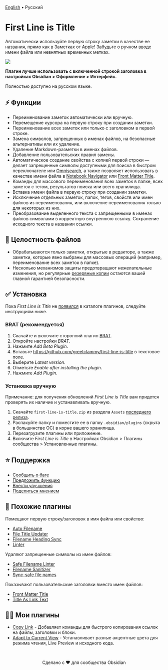 [English](https://github.com/greetclammy/first-line-is-title?tab=readme-ov-file#readme) • Русский

# First Line is Title

Автоматически используйте первую строку заметки в качестве ее названия, прямо как в Заметках от Apple! Забудьте о ручном вводе имени файла или невнятных временных метках.

![](https://github.com/user-attachments/assets/eed638e0-f695-4fdd-a0a6-2ace66585d58)


**Плагин лучше использовать с включенной строкой заголовка в настройках Obsidian > Оформление > Интерфейс.**

Полностью доступно на русском языке.

## ⚡ Функции

- Переименование заметок автоматически или вручную.
- Перемещение курсора на первую строку при создании заметки.
- Переименование всех заметок или только с заголовком в первой строке.
- Замена символов, запрещенных в именах файлов, на безопасные альтернативы или их удаление.
- Удаление Markdown-разметки в именах файлов.
- Добавление пользовательских правил замены.
- Автоматическое создание свойства с копией первой строки — делает запрещенные символы доступными для поиска в быстром переключателе или [Omnisearch](https://obsidian.md/plugins?id=omnisearch), а также позволяет использовать в качестве имени файла в [Notebook Navigator](https://obsidian.md/plugins?id=notebook-navigator) или [Front Matter Title](https://obsidian.md/plugins?id=obsidian-front-matter-title-plugin).
- Команды для массового переименования всех заметок в папке, всех заметок с тегом, результатов поиска или всего хранилища.
- Вставка имени файла в первую строку при создании заметки.
- Исключение отдельных заметок, папок, тегов, свойств или имен файлов из переименования, или включение переименования только для некоторых из них.
- Преобразование выделенного текста с запрещенными в именах файлов символами в корректную внутреннюю ссылку. Сохранение исходного текста в названии ссылки.

## 🔏 Целостность файлов

- Обрабатываются только заметки, открытые в редакторе, а также заметки, которые явно выбраны для массовых операций (например, переименование всех заметок в папке).
- Несколько механизмов защиты предотвращают нежелательные изменения, но регулярные [резервные копии](https://help.obsidian.md/backup) остаются вашей главной гарантией безопасности.

## ✅ Установка

Пока _First Line is Title_ не [появился](https://github.com/obsidianmd/obsidian-releases/pull/7429) в каталоге плагинов, следуйте инструкциям ниже.

### BRAT (рекомендуется)

1. Скачайте и включите сторонний плагин [BRAT](https://obsidian.md/plugins?id=obsidian42-brat).
2. Откройте настройки _BRAT_.
3. Нажмите _Add Beta Plugin_.
4. Вставьте https://github.com/greetclammy/first-line-is-title в текстовое поле.
5. Выберите _Latest version_.
6. Отметьте _Enable after installing the plugin_.
7. Нажмите _Add Plugin_.

### Установка вручную

Примечание: для получения обновлений _First Line is Title_ вам придется проверять их наличие и устанавливать вручную.

1. Скачайте `first-line-is-title.zip` из раздела `Assets` [последнего релиза](https://github.com/greetclammy/first-line-is-title/releases).
2. Распакуйте папку и поместите ее в папку `.obsidian/plugins` (скрыта в большинстве ОС) в корне вашего хранилища.
3. Перезагрузите плагины или приложение.
4. Включите _First Line is Title_ в Настройках Obsidian > Плагины сообщества > Установленные плагины.

## ⭐️ Поддержка

- [Сообщить о баге](https://github.com/greetclammy/first-line-is-title/issues)
- [Предложить функцию](https://github.com/greetclammy/first-line-is-title/issues)
- [Внести улучшения](https://github.com/greetclammy/first-line-is-title/pulls)
- [Поделиться мнением](https://github.com/greetclammy/first-line-is-title/discussions)

## 👀 Похожие плагины

Помещают первую строку/заголовок в имя файла или свойство:

- [Auto Filename](https://obsidian.md/plugins?id=auto-filename)
- [File Title Updater](https://obsidian.md/plugins?id=file-title-updater)
- [Filename Heading Sync](https://obsidian.md/plugins?id=obsidian-filename-heading-sync)
- [Linter](https://obsidian.md/plugins?id=obsidian-linter)

Удаляют запрещенные символы из имен файлов:

- [Safe Filename Linter](https://obsidian.md/plugins?id=safe-filename-linter)
- [Filename Sanitizer](https://github.com/devHudi/obsidian-filename-sanitizer)
- [Sync-safe file names](https://github.com/j-maas/sync-safe-file-names)

Показывают пользовательские заголовки вместо имен файлов:

- [Front Matter Title](https://obsidian.md/plugins?id=obsidian-front-matter-title-plugin)
- [Title As Link Text](https://obsidian.md/plugins?id=title-as-link-text)

## 👨‍💻 Мои плагины

- [Copy Link](https://github.com/greetclammy/copy-link) - Добавляет команды для быстрого копирования ссылок на файлы, заголовки и блоки.
- [Adapt to Current View](https://github.com/greetclammy/adapt-to-current-view/) - Устанавливает разные акцентные цвета для режима чтения, Live Preview и исходного кода.

<br>

<p align="center">Сделано с ❤️ для сообщества Obsidian</p>
